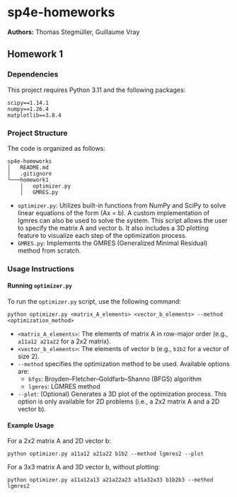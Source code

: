 
# sp4e-homeworks

**Authors:** Thomas Stegmüller, Guillaume Vray

## Homework 1

### Dependencies

This project requires Python 3.11 and the following packages:

```
scipy==1.14.1
numpy==1.26.4
matplotlib==3.8.4
```

### Project Structure

The code is organized as follows:
```
sp4e-homeworks
│   README.md
│   .gitignore    
└───homework1
    │   optimizer.py
    │   GMRES.py
```

- `optimizer.py`: Utilizes built-in functions from NumPy and SciPy to solve linear equations of the form \(Ax = b\). A custom implementation of lgmres can also be used to solve the system. This script allows the user to specify the matrix A and vector b.  It also includes a 3D plotting feature to visualize each step of the optimization process.
- `GMRES.py`: Implements the GMRES (Generalized Minimal Residual) method from scratch. 

### Usage Instructions

#### Running `optimizer.py`

To run the `optimizer.py` script, use the following command:

```
python optimizer.py <matrix_A_elements> <vector_b_elements> --method <optimization_method>
```

- `<matrix_A_elements>`: The elements of matrix A in row-major order (e.g., `a11a12 a21a22` for a 2x2 matrix).
- `<vector_b_elements>`: The elements of vector b (e.g., `b1b2` for a vector of size 2).
- `--method` specifies the optimization method to be used. Available options are:
  - `bfgs`: Broyden–Fletcher–Goldfarb–Shanno (BFGS) algorithm
  - `lgmres`: LGMRES method
- `--plot`: (Optional) Generates a 3D plot of the optimization process. This option is only available for 2D problems (i.e., a 2x2 matrix A and a 2D vector b).

#### Example Usage

For a 2x2 matrix A and 2D vector b:
```
python optimizer.py a11a12 a21a22 b1b2 --method lgmres2 --plot
```

For a 3x3 matrix A and 3D vector b, without plotting:
```
python optimizer.py a11a12a13 a21a22a23 a31a32a33 b1b2b3 --method lgmres2
```